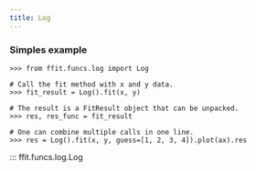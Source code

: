 ```yaml
---
title: Log
---
```


### Simples example

```
>>> from ffit.funcs.log import Log

# Call the fit method with x and y data.
>>> fit_result = Log().fit(x, y)

# The result is a FitResult object that can be unpacked.
>>> res, res_func = fit_result

# One can combine multiple calls in one line.
>>> res = Log().fit(x, y, guess=[1, 2, 3, 4]).plot(ax).res
```

<!-- prettier-ignore -->
::: ffit.funcs.log.Log

